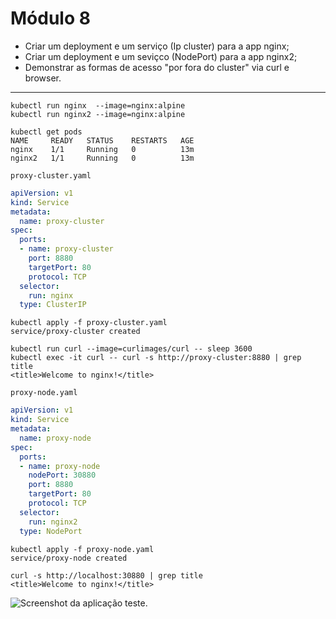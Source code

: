# Módulo 8

- Criar um deployment  e um serviço (Ip cluster) para a app nginx;
- Criar um deployment e um seviçco (NodePort) para a app nginx2;
- Demonstrar as formas de acesso "por fora do cluster" via curl e browser.
---

```console
kubectl run nginx  --image=nginx:alpine
kubectl run nginx2 --image=nginx:alpine
```

```console
kubectl get pods
NAME     READY   STATUS    RESTARTS   AGE
nginx    1/1     Running   0          13m
nginx2   1/1     Running   0          13m
```

`proxy-cluster.yaml`

```yaml
apiVersion: v1
kind: Service
metadata:
  name: proxy-cluster
spec:
  ports:
  - name: proxy-cluster
    port: 8880
    targetPort: 80
    protocol: TCP
  selector:
    run: nginx
  type: ClusterIP
```
```console
kubectl apply -f proxy-cluster.yaml
service/proxy-cluster created
```

```console
kubectl run curl --image=curlimages/curl -- sleep 3600
kubectl exec -it curl -- curl -s http://proxy-cluster:8880 | grep title
<title>Welcome to nginx!</title>
```


`proxy-node.yaml`
```yaml
apiVersion: v1
kind: Service
metadata:
  name: proxy-node
spec:
  ports:
  - name: proxy-node
    nodePort: 30880
    port: 8880
    targetPort: 80
    protocol: TCP
  selector:
    run: nginx2
  type: NodePort

```

```console
kubectl apply -f proxy-node.yaml
service/proxy-node created
```

```console
curl -s http://localhost:30880 | grep title
<title>Welcome to nginx!</title>
```
![Screenshot da aplicação teste.](nginx.png)
